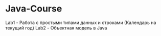 # Java-Course
Lab1 - Работа с простыми типами данных и строками (Календарь на текущий год)
Lab2 - Объектная модель в Java
